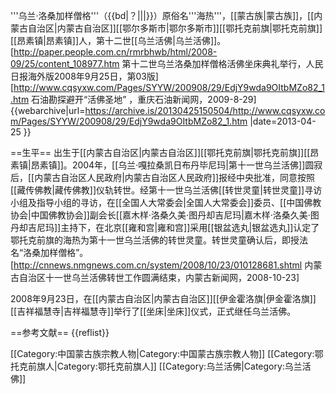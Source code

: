 '''乌兰·洛桑加样僧格'''（{{bd|？|||}}）原俗名'''海热'''，[[蒙古族|蒙古族]]，[[内蒙古自治区|内蒙古自治区]][[鄂尔多斯市|鄂尔多斯市]][[鄂托克前旗|鄂托克前旗]][[昂素镇|昂素镇]]人，第十二世[[乌兰活佛|乌兰活佛]]。<ref name=rmrb>[http://paper.people.com.cn/rmrbhwb/html/2008-09/25/content_108977.htm 第十二世乌兰洛桑加样僧格活佛坐床典礼举行，人民日报海外版2008年9月25日，第03版]</ref><ref name=cq>[http://www.cqsyxw.com/Pages/SYYW/200908/29/EdjY9wda9OItbMZo82_1.htm 石油勘探避开“活佛圣地” ，重庆石油新闻网，2009-8-29] {{webarchive|url=https://archive.is/20130425150504/http://www.cqsyxw.com/Pages/SYYW/200908/29/EdjY9wda9OItbMZo82_1.htm |date=2013-04-25 }}</ref>

==生平==
出生于[[内蒙古自治区|内蒙古自治区]][[鄂托克前旗|鄂托克前旗]][[昂素镇|昂素镇]]。<ref name=cq/>2004年，[[乌兰·嘎拉桑凯日布丹毕尼玛|第十一世乌兰活佛]]圆寂后，[[内蒙古自治区人民政府|内蒙古自治区人民政府]]报经中央批准，同意按照[[藏传佛教|藏传佛教]]仪轨转世。经第十一世乌兰活佛[[转世灵童|转世灵童]]寻访小组及指导小组的寻访，在[[全国人大常委会|全国人大常委会]]委员、[[中国佛教协会|中国佛教协会]]副会长[[嘉木样·洛桑久美·图丹却吉尼玛|嘉木样·洛桑久美·图丹却吉尼玛]]主持下，在北京[[雍和宫|雍和宫]]采用[[银盆选丸|银盆选丸]]认定了鄂托克前旗的海热为第十一世乌兰活佛的转世灵童。转世灵童确认后，即授法名“洛桑加样僧格”。<ref>[http://cnnews.nmgnews.com.cn/system/2008/10/23/010128681.shtml 内蒙古自治区十一世乌兰活佛转世工作圆满结束，内蒙古新闻网，2008-10-23]</ref>

2008年9月23日，在[[内蒙古自治区|内蒙古自治区]][[伊金霍洛旗|伊金霍洛旗]][[吉祥福慧寺|吉祥福慧寺]]举行了[[坐床|坐床]]仪式，正式继任乌兰活佛。<ref name=rmrb/>

==参考文献==
{{reflist}}

[[Category:中国蒙古族宗教人物|Category:中国蒙古族宗教人物]]
[[Category:鄂托克前旗人|Category:鄂托克前旗人]]
[[Category:乌兰活佛|Category:乌兰活佛]]